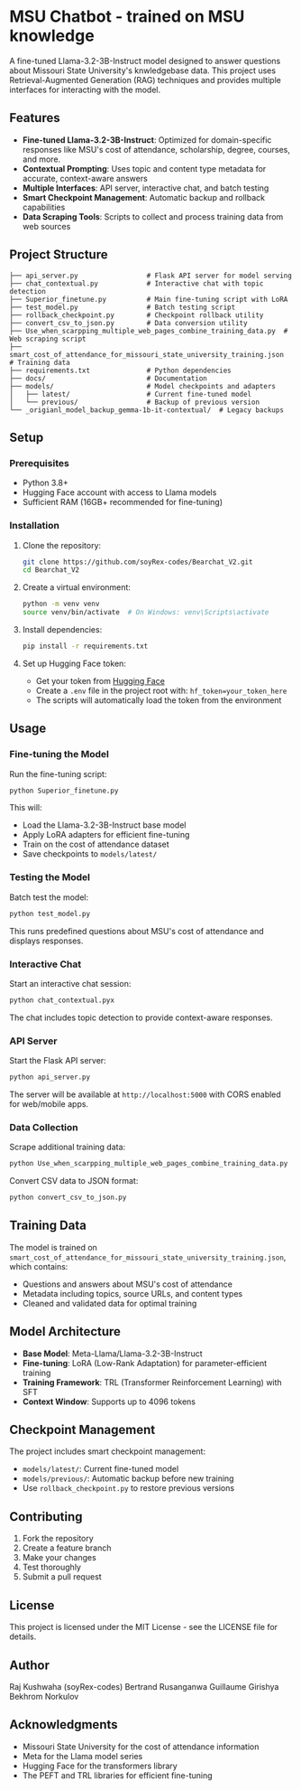 # MSU Chatbot - trained on MSU knowledge

A fine-tuned Llama-3.2-3B-Instruct model designed to answer questions about Missouri State University's knwledgebase data. This project uses Retrieval-Augmented Generation (RAG) techniques and provides multiple interfaces for interacting with the model.

## Features

- **Fine-tuned Llama-3.2-3B-Instruct**: Optimized for domain-specific responses like MSU's cost of attendance, scholarship, degree, courses, and more.
- **Contextual Prompting**: Uses topic and content type metadata for accurate, context-aware answers
- **Multiple Interfaces**: API server, interactive chat, and batch testing
- **Smart Checkpoint Management**: Automatic backup and rollback capabilities
- **Data Scraping Tools**: Scripts to collect and process training data from web sources

## Project Structure

```
├── api_server.py                 # Flask API server for model serving
├── chat_contextual.py            # Interactive chat with topic detection
├── Superior_finetune.py          # Main fine-tuning script with LoRA
├── test_model.py                 # Batch testing script
├── rollback_checkpoint.py        # Checkpoint rollback utility
├── convert_csv_to_json.py        # Data conversion utility
├── Use_when_scarpping_multiple_web_pages_combine_training_data.py  # Web scraping script
├── smart_cost_of_attendance_for_missouri_state_university_training.json  # Training data
├── requirements.txt              # Python dependencies
├── docs/                         # Documentation
├── models/                       # Model checkpoints and adapters
│   ├── latest/                   # Current fine-tuned model
│   └── previous/                 # Backup of previous version
└── _origianl_model_backup_gemma-1b-it-contextual/  # Legacy backups
```

## Setup

### Prerequisites

- Python 3.8+
- Hugging Face account with access to Llama models
- Sufficient RAM (16GB+ recommended for fine-tuning)

### Installation

1. Clone the repository:
   ```bash
   git clone https://github.com/soyRex-codes/Bearchat_V2.git
   cd Bearchat_V2
   ```

2. Create a virtual environment:
   ```bash
   python -m venv venv
   source venv/bin/activate  # On Windows: venv\Scripts\activate
   ```

3. Install dependencies:
   ```bash
   pip install -r requirements.txt
   ```

4. Set up Hugging Face token:
   - Get your token from [Hugging Face](https://huggingface.co/settings/tokens)
   - Create a `.env` file in the project root with: `hf_token=your_token_here`
   - The scripts will automatically load the token from the environment

## Usage

### Fine-tuning the Model

Run the fine-tuning script:
```bash
python Superior_finetune.py
```

This will:
- Load the Llama-3.2-3B-Instruct base model
- Apply LoRA adapters for efficient fine-tuning
- Train on the cost of attendance dataset
- Save checkpoints to `models/latest/`

### Testing the Model

Batch test the model:
```bash
python test_model.py
```

This runs predefined questions about MSU's cost of attendance and displays responses.

### Interactive Chat

Start an interactive chat session:
```bash
python chat_contextual.pyx
```

The chat includes topic detection to provide context-aware responses.

### API Server

Start the Flask API server:
```bash
python api_server.py
```

The server will be available at `http://localhost:5000` with CORS enabled for web/mobile apps.

### Data Collection

Scrape additional training data:
```bash
python Use_when_scarpping_multiple_web_pages_combine_training_data.py
```

Convert CSV data to JSON format:
```bash
python convert_csv_to_json.py
```

## Training Data

The model is trained on `smart_cost_of_attendance_for_missouri_state_university_training.json`, which contains:
- Questions and answers about MSU's cost of attendance
- Metadata including topics, source URLs, and content types
- Cleaned and validated data for optimal training

## Model Architecture

- **Base Model**: Meta-Llama/Llama-3.2-3B-Instruct
- **Fine-tuning**: LoRA (Low-Rank Adaptation) for parameter-efficient training
- **Training Framework**: TRL (Transformer Reinforcement Learning) with SFT
- **Context Window**: Supports up to 4096 tokens

## Checkpoint Management

The project includes smart checkpoint management:
- `models/latest/`: Current fine-tuned model
- `models/previous/`: Automatic backup before new training
- Use `rollback_checkpoint.py` to restore previous versions

## Contributing

1. Fork the repository
2. Create a feature branch
3. Make your changes
4. Test thoroughly
5. Submit a pull request

## License

This project is licensed under the MIT License - see the LICENSE file for details.

## Author

Raj Kushwaha (soyRex-codes)
Bertrand Rusanganwa
Guillaume Girishya
Bekhrom Norkulov

## Acknowledgments

- Missouri State University for the cost of attendance information
- Meta for the Llama model series
- Hugging Face for the transformers library
- The PEFT and TRL libraries for efficient fine-tuning
